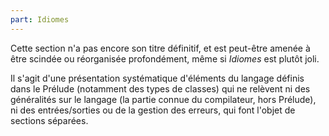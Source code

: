 ```yaml
---
part: Idiomes
---
```


Cette section n'a pas encore son titre définitif, et est peut-être amenée à être scindée ou réorganisée profondément, même si *Idiomes* est plutôt joli.

Il s'agit d'une présentation systématique d'éléments du langage définis dans le Prélude (notamment des types de classes) qui ne relèvent ni des généralités sur le langage (la partie connue du compilateur, hors Prélude), ni des entrées/sorties ou de la gestion des erreurs, qui font l'objet de sections séparées.
